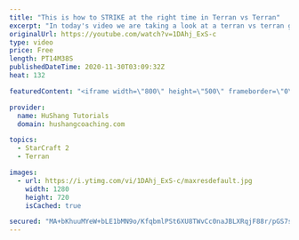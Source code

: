 ```yaml
---
title: "This is how to STRIKE at the right time in Terran vs Terran"
excerpt: "In today's video we are taking a look at a terran vs terran game I played that showcases some patience and how I like to calculate when it's the correct time to attack!  Coaching -------------------------------------------------------------------------- Website: https://www.hushangcoaching.com  Interested"
originalUrl: https://youtube.com/watch?v=1DAhj_ExS-c
type: video
price: Free
length: PT14M38S
publishedDateTime: 2020-11-30T03:09:32Z
heat: 132

featuredContent: "<iframe width=\"800\" height=\"500\" frameborder=\"0\" src=\"https://www.youtube.com/embed/1DAhj_ExS-c\" allow=\"accelerometer; autoplay; encrypted-media; gyroscope; picture-in-picture\" allowfullscreen></iframe>"

provider:
  name: HuShang Tutorials
  domain: hushangcoaching.com

topics:
  - StarCraft 2
  - Terran

images:
  - url: https://i.ytimg.com/vi/1DAhj_ExS-c/maxresdefault.jpg
    width: 1280
    height: 720
    isCached: true

secured: "MA+bKhuuMYeW+bLE1bMN9o/KfqbmlPSt6XU8TWvCc0naJBLXRqjF88r/pGS7s3OBAm9Q0v86+hpRo6rw6KwIAiy20LIfhcOMWCActlQNg1nMg4b1u18D4DKU53ysEUcEaRicS5XXIEpIJaBgiysTl+MqHXV7icR5OHehcKd8jxh5G3LN9zyd1sDQvAnMHeOUsn57R/cLzwT+YVnataDazOp/ZEJCPjdQ01JwLoH1Gq1v30/XYB5GFoy9NIXdO8dDQQ/TY/wQdPlblCPxN+PzJhPUp0huhXdliZ5E7gCoBJ0368WueYnEjouZ0YQGbY4wx4QNYFm+huFw3lyJ+SB8pVn6QG3raCmM4A/d+n6mK3O5WC+/jryrEbz0VjrbUyUSFyQrEucmofmM7XQRh1/wMc695IP2Aex8tPEcyqeQRlM=;eYXhwlLeH0sBhjZjWkCZZg=="
---
```



